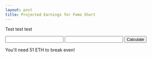 ```yaml
---
layout: post
title: Projected Earnings for Fomo Short
---
```


<script src="https://ajax.googleapis.com/ajax/libs/jquery/3.3.1/jquery.min.js"></script>
<script>
  $(function() {
    $("button#cal1-button").on("click", function() { 
       $("p.calc1-result span.result").html("61");
    });
  });
</script>

Test test test

<div class="calc1">
  
  <input type="number" id="invested" />
  <input type="number" id="invested2" />
  <button type="button" id="cal1-button">Calculate</button>
  <p class="calc1-result">You'll need <span class='result'>51</span> ETH to break even!</p>

</div>
 
